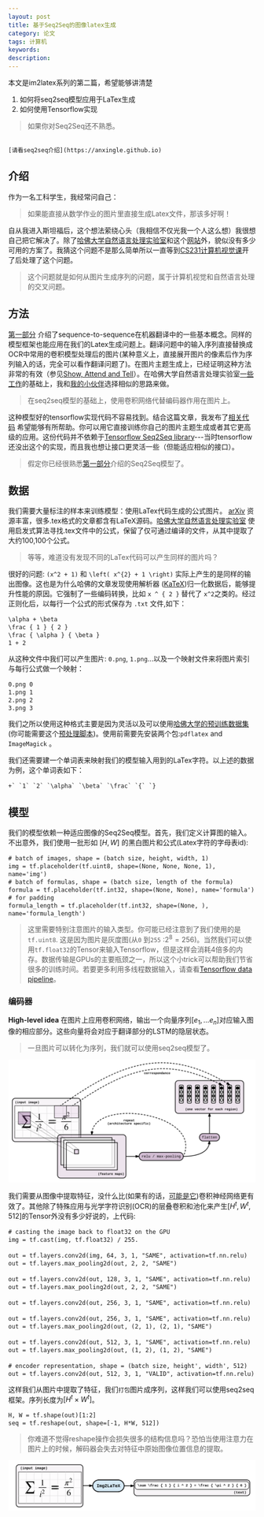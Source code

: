 ```yaml
---
layout: post
title: 基于Seq2Seq的图像latex生成
category: 论文
tags: 计算机
keywords: 
description: 
---
```


本文是im2latex系列的第二篇，希望能够讲清楚

1. 如何将seq2seq模型应用于LaTex生成
2. 如何使用Tensorflow实现

> 如果你对Seq2Seq还不熟悉。

 																			  [请看seq2seq介绍](https://anxingle.github.io)

##  介绍

作为一名工科学生，我经常问自己：

> 如果能直接从数学作业的图片里直接生成Latex文件，那该多好啊！

自从我进入斯坦福后，这个想法萦绕心头（我相信不仅光我一个人这么想）我很想自己把它解决了。除了[哈佛大学自然语言处理实验室](https://arxiv.org/pdf/1609.04938v1.pdf)和这个[网站](https://mathpix.com/)外，貌似没有多少可用的方案了。我猜这个问题不是那么简单所以一直等到[CS231计算机视觉课](http://cs231n.stanford.edu/)开了后处理了这个问题。

> 这个问题就是如何从图片生成序列的问题，属于计算机视觉和自然语言处理的交叉问题。

## 方法

[第一部分](https://anxingle.github.io) 介绍了sequence-to-sequence在机器翻译中的一些基本概念。同样的模型框架也能应用在我们的Latex生成问题上。翻译问题中的输入序列直接替换成OCR中常用的卷积模型处理后的图片(某种意义上，直接展开图片的像素后作为序列输入的话，完全可以看作翻译问题了)。在图片主题生成上，已经证明这种方法非常的有效（参见[Show, Attend and Tell](https://arxiv.org/abs/1502.03044)）。在哈佛大学自然语言处理实验室[一些工作](https://arxiv.org/pdf/1609.04938v1.pdf)的基础上，我和[我的小伙伴](https://www.linkedin.com/in/romain-sauvestre-241171a2)选择相似的思路来做。

> 在seq2seq模型的基础上，使用卷积网络代替编码器作用在图片上。

这种模型好的tensorflow实现代码不容易找到。结合这篇文章，我发布了[相关代码](https://github.com/guillaumegenthial/im2latex) 希望能够有所帮助。你可以用它直接训练你自己的图片主题生成或者其它更高级的应用。这份代码并不依赖于[Tensorflow Seq2Seq library](https://www.tensorflow.org/versions/master/api_guides/python/contrib.seq2seq)---当时tensorflow还没出这个的实现，而且我也想让接口更灵活一些（但能适应相似的接口）。

> 假定你已经很熟悉[第一部分](https://anxingle.github.io)介绍的Seq2Seq模型了。

## 数据

我们需要大量标注的样本来训练模型：使用LaTex代码生成的公式图片。 [arXiv](https://arxiv.org/) 资源丰富，很多.tex格式的文章都含有LaTeX源码。[哈佛大学自然语言处理实验室](https://zenodo.org/record/56198#.WflVu0yZPLZ) 使用启发式算法寻找.tex文件中的公式，保留了仅可通过编译的文件，从其中提取了大约100,100个公式。

> 等等，难道没有发现不同的LaTex代码可以产生同样的图片吗？

很好的问题: `(x^2 + 1)` 和 `\left( x^{2} + 1 \right)` 实际上产生的是同样的输出图像。这也是为什么哈佛的文章发现使用解析器 ([KaTeX](https://khan.github.io/KaTeX/))归一化数据后，能够提升性能的原因。它强制了一些编码转换，比如 `x ^ { 2 }` 替代了 `x^2`之类的。经过正则化后，以每行一个公式的形式保存为 `.txt` 文件,如下：

```
\alpha + \beta
\frac { 1 } { 2 }
\frac { \alpha } { \beta }
1 + 2
```

从这种文件中我们可以产生图片:  `0.png`, `1.png`...以及一个映射文件来将图片索引与每行公式做一个映射：

```
0.png 0
1.png 1
2.png 2
3.png 3
```

我们之所以使用这种格式主要是因为灵活以及可以使用[哈佛大学的预训练数据集](https://zenodo.org/record/56198#.WflVu0yZPLZ) (你可能需要这个[预处理脚本](https://github.com/harvardnlp/im2markup))。使用前需要先安装两个包:`pdflatex` and `ImageMagick` 。

我们还需要建一个单词表来映射我们的模型输入用到的LaTex字符。以上述的数据为例，这个单词表如下：

```
+` `1` `2` `\alpha` `\beta` `\frac` `{` `}
```

## 模型

我们的模型依赖一种适应图像的Seq2Seq模型。首先，我们定义计算图的输入。不出意外，我们使用一批形如 $[H,W]$ 的黑白图片和公式(Latex字符的字母表id):

```
# batch of images, shape = (batch size, height, width, 1)
img = tf.placeholder(tf.uint8, shape=(None, None, None, 1), name='img')
# batch of formulas, shape = (batch size, length of the formula)
formula = tf.placeholder(tf.int32, shape=(None, None), name='formula')
# for padding
formula_length = tf.placeholder(tf.int32, shape=(None, ), name='formula_length')
```

 >这里需要特别注意图片的输入类型。你可能已经注意到了我们使用的是 `tf.uint8`. 这是因为图片是灰度图(从`0` 到`255` :$2^{8} = 256$)。当然我们可以使用`tf.float32`的Tensor来输入Tensorflow，但是这样会消耗4倍多的内存。数据传输是GPUs的主要瓶颈之一，所以这个小trick可以帮助我们节省很多的训练时间。若要更多利用多线程数据输入，请查看[Tensorflow data pipeline](https://www.tensorflow.org/versions/r1.4/api_docs/python/tf/data)。

### 编码器

**High-level idea** 在图片上应用卷积网络，输出一个向量序列$[e_{1},... e_{n}]$对应输入图像的相应部分。这些向量将会对应于翻译部分的LSTM的隐层状态。

> 一旦图片可以转化为序列，我们就可以使用seq2seq模型了。

<img src="https://raw.githubusercontent.com/anxingle/Exam/master/pic/seq2seq/img2latex_encoder.png" />

我们需要从图像中提取特征，没什么比(如果有的话，[可能是它](https://arxiv.org/abs/1710.09829))卷积神经网络更有效了。其他除了特殊应用与光学字符识别(OCR)的层叠卷积和池化来产生$[H^{t}, W^{t},512]$的Tensor外没有多少好说的，上代码:

```
# casting the image back to float32 on the GPU
img = tf.cast(img, tf.float32) / 255.

out = tf.layers.conv2d(img, 64, 3, 1, "SAME", activation=tf.nn.relu)
out = tf.layers.max_pooling2d(out, 2, 2, "SAME")

out = tf.layers.conv2d(out, 128, 3, 1, "SAME", activation=tf.nn.relu)
out = tf.layers.max_pooling2d(out, 2, 2, "SAME")

out = tf.layers.conv2d(out, 256, 3, 1, "SAME", activation=tf.nn.relu)

out = tf.layers.conv2d(out, 256, 3, 1, "SAME", activation=tf.nn.relu)
out = tf.layers.max_pooling2d(out, (2, 1), (2, 1), "SAME")

out = tf.layers.conv2d(out, 512, 3, 1, "SAME", activation=tf.nn.relu)
out = tf.layers.max_pooling2d(out, (1, 2), (1, 2), "SAME")

# encoder representation, shape = (batch size, height', width', 512)
out = tf.layers.conv2d(out, 512, 3, 1, "VALID", activation=tf.nn.relu)
```

这样我们从图片中提取了特征，我们`打包`图片成序列，这样我们可以使用seq2seq框架。序列长度为$[H^{t} \times W^{t}]$。

```
H, W = tf.shape(out)[1:2]
seq = tf.reshape(out, shape=[-1, H*W, 512])
```

> 你难道不觉得reshape操作会损失很多的结构信息吗？恐怕当使用注意力在图片上的时候，解码器会失去对特征中原始图像位置信息的提取。

<img src="https://raw.githubusercontent.com/anxingle/Exam/master/pic/seq2seq/img2latex_task.png" />

